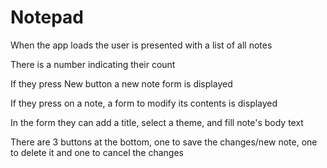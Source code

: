 # Notepad

When the app loads the user is presented with a list of all notes

There is a number indicating their count

If they press New button a new note form is displayed

If they press on a note, a form to modify its contents is displayed

In the form they can add a title, select a theme, and fill note's body text

There are 3 buttons at the bottom, one to save the changes/new note, one to delete it and one to cancel the changes
